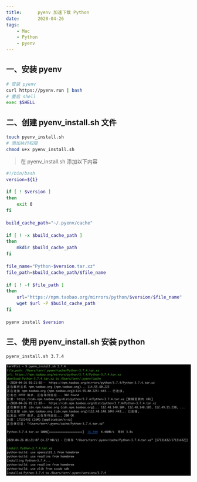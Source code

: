 ```yaml
---
title:      pyenv 加速下载 Python
date:       2020-04-26
tags:
    - Mac
    - Python
    - pyenv
---
```

## 一、安装 pyenv
```bash
# 安装 pyenv
curl https://pyenv.run | bash
# 重启 shell
exec $SHELL
```

## 二、创建 pyenv_install.sh 文件
```bash
touch pyenv_install.sh
# 添加执行权限
chmod u+x pyenv_install.sh
```

>在 pyenv_install.sh 添加以下内容

```bash
#!/bin/bash
version=${1}

if [ ! $version ]
then
    exit 0
fi

build_cache_path="~/.pyenv/cache"

if [ ! -x $build_cache_path ]
then
    mkdir $build_cache_path
fi

file_name="Python-$version.tar.xz"
file_path=$build_cache_path/$file_name

if [ ! -f $file_path ]
then
    url="https://npm.taobao.org/mirrors/python/$version/$file_name"
    wget $url -P $build_cache_path
fi

pyenv install $version
```

## 三、使用 pyenv_install.sh 安装 python
```bash
pyenv_install.sh 3.7.4
```
![](https://raw.githubusercontent.com/terrluo/terrluo.github.io/master/img/2020-04-26-安装python.png)
